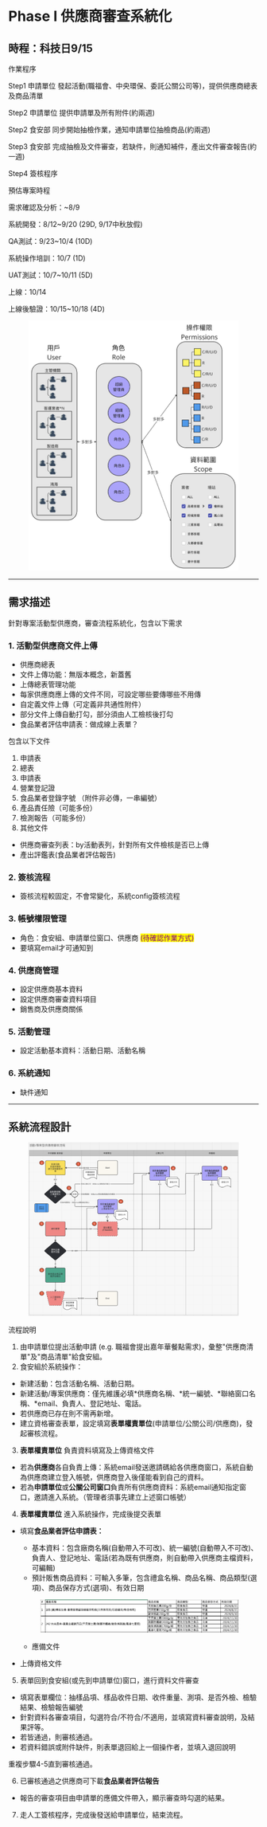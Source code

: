# Phase I 供應商審查系統化

## 時程：科技日9/15

作業程序

Step1 申請單位 發起活動(職福會、中央環保、委託公關公司等)，提供供應商總表及商品清單

Step2 申請單位 提供申請單及所有附件(約兩週)

Step2 食安部 同步開始抽檢作業，通知申請單位抽檢商品(約兩週)

Step3 食安部 完成抽檢及文件審查，若缺件，則通知補件，產出文件審查報告(約一週)

Step4 簽核程序



預估專案時程

需求確認及分析：\~8/9

系統開發：8/12\~9/20 (29D, 9/17中秋放假)

QA測試：9/23\~10/4 (10D)

系統操作培訓：10/7 (1D)

UAT測試：10/7\~10/11  (5D)

上線：10/14

上線後驗證：10/15\~10/18 (4D)

<figure><img src=".gitbook/assets/image.png" alt=""><figcaption></figcaption></figure>

***

## 需求描述

針對專案活動型供應商，審查流程系統化，包含以下需求

### 1. 活動型供應商文件上傳

* 供應商總表
* 文件上傳功能：無版本概念，新蓋舊
* 上傳總表管理功能
* 每家供應商應上傳的文件不同，可設定哪些要傳哪些不用傳
* 自定義文件上傳（可定義非共通性附件）
* 部分文件上傳自動打勾，部分須由人工檢核後打勾
* 食品業者評估申請表：做成線上表單？

包含以下文件

1. 申請表
2. 總表
3. 申請表
4. 營業登記證
5. 食品業者登錄字號 （附件非必傳，一串編號）
6. 產品責任險（可能多份）
7. 檢測報告（可能多份）
8. 其他文件

* 供應商審查列表：by活動表列，針對所有文件檢核是否已上傳
* 產出評鑑表(食品業者評估報告)

### 2. 簽核流程

* 簽核流程較固定，不會常變化，系統config簽核流程



### 3. 帳號權限管理

* 角色：食安組、申請單位窗口、供應商 <mark style="color:purple;">(待確認作業方式)</mark>
* 要填寫email才可通知到

### 4. 供應商管理

* 設定供應商基本資料
* 設定供應商審查資料項目
* 銷售商及供應商關係

### 5. 活動管理

* 設定活動基本資料：活動日期、活動名稱

### 6. 系統通知

* 缺件通知



***

## 系統流程設計

<figure><img src=".gitbook/assets/image (2).png" alt=""><figcaption></figcaption></figure>

流程說明

1. 由申請單位提出活動申請 (e.g. 職福會提出嘉年華餐點需求)，彙整"供應商清單"及"商品清單"給食安組。
2. 食安組於系統操作：

* 新建活動：包含活動名稱、活動日期。
* 新建活動/專案供應商：僅先維護必填\*供應商名稱、\*統一編號、\*聯絡窗口名稱、\*email、負責人、登記地址、電話。
* 若供應商已存在則不需再新增。
* 建立資格審查表單，設定填寫**表單權責單位**(申請單位/公關公司/供應商)，發起審核流程。

3. **表單權責單位** 負責資料填寫及上傳資格文件

* 若為**供應商**各自負責上傳：系統email發送邀請碼給各供應商窗口，系統自動為供應商建立登入帳號，供應商登入後僅能看到自己的資料。
* 若為**申請單位**或**公關公司窗口**負責所有供應商資料：系統email通知指定窗口，邀請進入系統。（管理者須事先建立上述窗口帳號）

4. **表單權責單位** 進入系統操作，完成後提交表單

*   填寫**食品業者評估申請表：**

    * 基本資料：包含廠商名稱(自動帶入不可改)、統一編號(自動帶入不可改)、負責人、登記地址、電話(若為既有供應商，則自動帶入供應商主檔資料，可編輯)
    * 預計販售商品資料：可輸入多筆，包含禮盒名稱、商品名稱、商品類型(選項)、商品保存方式(選項)、有效日期

    <figure><img src=".gitbook/assets/image (3).png" alt=""><figcaption></figcaption></figure>

    * 應備文件
* 上傳資格文件

5. 表單回到食安組(或先到申請單位)窗口，進行資料文件審查

* 填寫表單欄位：抽樣品項、樣品收件日期、收件重量、測項、是否外檢、檢驗結果、檢驗報告編號
* 針對資料各審查項目，勾選符合/不符合/不適用，並填寫資料審查說明，及結果評等。
* 若皆通過，則審核通過。
* 若資料錯誤或附件缺件，則表單退回給上一個操作者，並填入退回說明

重複步驟4-5直到審核通過。

6. 已審核通過之供應商可下載**食品業者評估報告**

* 報告的審查項目由申請單的應備文件帶入，顯示審查時勾選的結果。

7. 走人工簽核程序，完成後發送給申請單位，結束流程。
